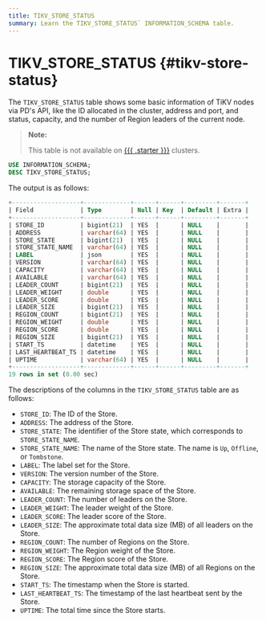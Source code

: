 ```yaml
---
title: TIKV_STORE_STATUS
summary: Learn the TIKV_STORE_STATUS` INFORMATION_SCHEMA table.
---
```


# TIKV_STORE_STATUS {#tikv-store-status}

The `TIKV_STORE_STATUS` table shows some basic information of TiKV nodes via PD's API, like the ID allocated in the cluster, address and port, and status, capacity, and the number of Region leaders of the current node.

> **Note:**
>
> This table is not available on [{{{ .starter }}}](https://docs.pingcap.com/tidbcloud/select-cluster-tier#tidb-cloud-serverless) clusters.

```sql
USE INFORMATION_SCHEMA;
DESC TIKV_STORE_STATUS;
```

The output is as follows:

```sql
+-------------------+-------------+------+------+---------+-------+
| Field             | Type        | Null | Key  | Default | Extra |
+-------------------+-------------+------+------+---------+-------+
| STORE_ID          | bigint(21)  | YES  |      | NULL    |       |
| ADDRESS           | varchar(64) | YES  |      | NULL    |       |
| STORE_STATE       | bigint(21)  | YES  |      | NULL    |       |
| STORE_STATE_NAME  | varchar(64) | YES  |      | NULL    |       |
| LABEL             | json        | YES  |      | NULL    |       |
| VERSION           | varchar(64) | YES  |      | NULL    |       |
| CAPACITY          | varchar(64) | YES  |      | NULL    |       |
| AVAILABLE         | varchar(64) | YES  |      | NULL    |       |
| LEADER_COUNT      | bigint(21)  | YES  |      | NULL    |       |
| LEADER_WEIGHT     | double      | YES  |      | NULL    |       |
| LEADER_SCORE      | double      | YES  |      | NULL    |       |
| LEADER_SIZE       | bigint(21)  | YES  |      | NULL    |       |
| REGION_COUNT      | bigint(21)  | YES  |      | NULL    |       |
| REGION_WEIGHT     | double      | YES  |      | NULL    |       |
| REGION_SCORE      | double      | YES  |      | NULL    |       |
| REGION_SIZE       | bigint(21)  | YES  |      | NULL    |       |
| START_TS          | datetime    | YES  |      | NULL    |       |
| LAST_HEARTBEAT_TS | datetime    | YES  |      | NULL    |       |
| UPTIME            | varchar(64) | YES  |      | NULL    |       |
+-------------------+-------------+------+------+---------+-------+
19 rows in set (0.00 sec)
```

The descriptions of the columns in the `TIKV_STORE_STATUS` table are as follows:

-   `STORE_ID`: The ID of the Store.
-   `ADDRESS`: The address of the Store.
-   `STORE_STATE`: The identifier of the Store state, which corresponds to `STORE_STATE_NAME`.
-   `STORE_STATE_NAME`: The name of the Store state. The name is `Up`, `Offline`, or `Tombstone`.
-   `LABEL`: The label set for the Store.
-   `VERSION`: The version number of the Store.
-   `CAPACITY`: The storage capacity of the Store.
-   `AVAILABLE`: The remaining storage space of the Store.
-   `LEADER_COUNT`: The number of leaders on the Store.
-   `LEADER_WEIGHT`: The leader weight of the Store.
-   `LEADER_SCORE`: The leader score of the Store.
-   `LEADER_SIZE`: The approximate total data size (MB) of all leaders on the Store.
-   `REGION_COUNT`: The number of Regions on the Store.
-   `REGION_WEIGHT`: The Region weight of the Store.
-   `REGION_SCORE`: The Region score of the Store.
-   `REGION_SIZE`: The approximate total data size (MB) of all Regions on the Store.
-   `START_TS`: The timestamp when the Store is started.
-   `LAST_HEARTBEAT_TS`: The timestamp of the last heartbeat sent by the Store.
-   `UPTIME`: The total time since the Store starts.
